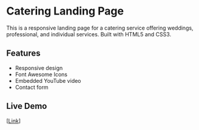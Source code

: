 # Catering Landing Page

This is a responsive landing page for a catering service offering weddings, professional, and individual services. Built with HTML5 and CSS3.

## Features
- Responsive design
- Font Awesome Icons
- Embedded YouTube video
- Contact form

## Live Demo
[[Link](https://sihemdjh.github.io/FCC-Catering-Landing-Page/)]


 
